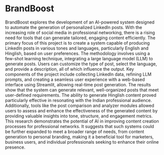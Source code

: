 # BrandBoost
BrandBoost explores the development of an AI-powered system designed to automate the generation of personalized LinkedIn posts. With the increasing role of social media in professional networking, there is a rising need for tools that can generate tailored, engaging content efficiently. The primary focus of this project is to create a system capable of producing LinkedIn posts in various tones and languages, particularly English and Hinglish, based on user preferences. The methodology involves using a few-shot learning technique, integrating a large language model 
(LLM) to generate posts. Users can customize the type of post, select the language, and provide a description, all of which influence the output. Key components of the project include collecting LinkedIn data, refining LLM prompts, and creating a seamless user experience with a web-based interface using Streamlit, allowing real-time post generation. The results show that the system can generate relevant, well-organized posts that meet user-defined requirements. The ability to generate Hinglish content proved particularly effective in resonating with the Indian professional audience. Additionally, tools like the post comparison and analyzer modules allowed users to assess and enhance the effectiveness of the generated content by providing valuable insights into tone, structure, and engagement metrics. This research demonstrates the potential of AI in improving content creation processes for professional networks. It suggests that such systems could be further expanded to meet a broader range of needs, from content generation to personal branding, making it a beneficial tool for marketers, business users, and individual professionals seeking to enhance their online presence.
